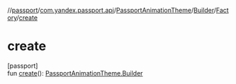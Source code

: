//[passport](../../../../../index.md)/[com.yandex.passport.api](../../../index.md)/[PassportAnimationTheme](../../index.md)/[Builder](../index.md)/[Factory](index.md)/[create](create.md)

# create

[passport]\
fun [create](create.md)(): [PassportAnimationTheme.Builder](../index.md)
